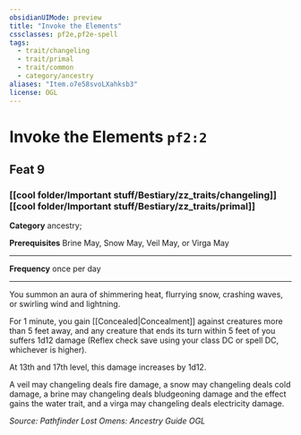 ```yaml
---
obsidianUIMode: preview
title: "Invoke the Elements"
cssclasses: pf2e,pf2e-spell
tags:
  - trait/changeling
  - trait/primal
  - trait/common
  - category/ancestry
aliases: "Item.o7e58svoLXahksb3"
license: OGL
---
```

# Invoke the Elements `pf2:2`
## Feat 9
### [[cool folder/Important stuff/Bestiary/zz_traits/changeling]][[cool folder/Important stuff/Bestiary/zz_traits/primal]]

**Category** ancestry; 



**Prerequisites** Brine May, Snow May, Veil May, or Virga May
* * *
**Frequency** once per day

* * *

You summon an aura of shimmering heat, flurrying snow, crashing waves, or swirling wind and lightning.

For 1 minute, you gain [[Concealed|Concealment]] against creatures more than 5 feet away, and any creature that ends its turn within 5 feet of you suffers 1d12 damage (Reflex check save using your class DC or spell DC, whichever is higher).

At 13th and 17th level, this damage increases by 1d12.

A veil may changeling deals fire damage, a snow may changeling deals cold damage, a brine may changeling deals bludgeoning damage and the effect gains the water trait, and a virga may changeling deals electricity damage.

*Source: Pathfinder Lost Omens: Ancestry Guide*
*OGL*